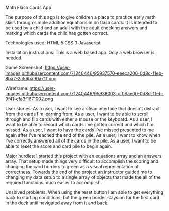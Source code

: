 Math Flash Cards App

The purpose of this app is to give children a place to practice early math skills through simple addition equations in on flash cards. It is intended to be used by a child and an adult with the adult checking answers and marking which cards the child has gotten correct.

Technologies used:
HTML 5
CSS 3
Javascript

Installation instructions:
This is a web based app. Only a web browser is needed.

Game Screenshot:
https://user-images.githubusercontent.com/71240446/95937570-eeeca200-0d8c-11eb-8ba7-2c56ba90a711.png

Wireframe:
https://user-images.githubusercontent.com/71240446/95938003-cf09ae00-0d8d-11eb-9f41-cfa3f1671002.png

User stories:
As a user, I want to see a clean interface that doesn't distract from the cards I'm learning from.
As a user, I want to be able to scroll through and flip cards with either a mouse or the keyboard.
As a user, I want to be able to record which cards I've gotten correct and which I'm missed.
As a user, I want to have the cards I've missed presented to me again after I've reached the end of the pile.
As a user, I want to know when I've correctly answered all of the cards in the pile.
As a user, I want to be able to reset the score and card pile to begin again.

Major hurdles:
I started this project with an equations array and an answers array. That setup made things very difficult to accomplish the scoring and changing the card borders to green as a visual representation of correctness. Towards the end of the project an instructor guided me to changing my data setup to a single array of objects that made the all of the required functions much easier to accomplish.

Unsolved problems:
When using the reset button I am able to get everything back to starting conditions, but the green border stays on for the first card in the deck until navigated away from it and back.

